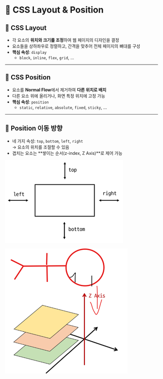 # 📌 CSS Layout & Position

## 🔹 CSS Layout
- 각 요소의 **위치와 크기를 조정**하여 웹 페이지의 디자인을 결정
- 요소들을 상하좌우로 정렬하고, 간격을 맞추어 전체 페이지의 뼈대를 구성
- **핵심 속성**: `display`  
  - `block`, `inline`, `flex`, `grid`, ...

---

## 🔹 CSS Position
- 요소를 **Normal Flow**에서 제거하여 **다른 위치로 배치**
- 다른 요소 위에 올리거나, 화면 특정 위치에 고정 가능
- **핵심 속성**: `position`  
  - `static`, `relative`, `absolute`, `fixed`, `sticky`, ...

---

## 🔹 Position 이동 방향
- 네 가지 속성: `top`, `bottom`, `left`, `right`  
  → 요소의 위치를 조절할 수 있음
- 겹치는 요소는 **쌓이는 순서(z-index, Z Axis)**로 제어 가능

![alt text](img/image.png)

![alt text](img/image-1.png)